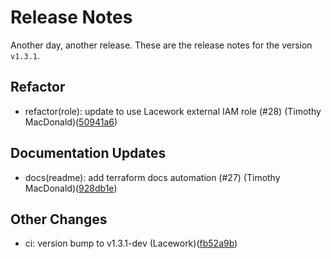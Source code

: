 # Release Notes
Another day, another release. These are the release notes for the version `v1.3.1`.

## Refactor
* refactor(role): update to use Lacework external IAM role (#28) (Timothy MacDonald)([50941a6](https://github.com/lacework/terraform-aws-s3-data-export/commit/50941a618b8513441a9b243aa183de2e4b5e3a85))
## Documentation Updates
* docs(readme): add terraform docs automation (#27) (Timothy MacDonald)([928db1e](https://github.com/lacework/terraform-aws-s3-data-export/commit/928db1ebfe101211c6dfee9b4053a94c1d1fb73e))
## Other Changes
* ci: version bump to v1.3.1-dev (Lacework)([fb52a9b](https://github.com/lacework/terraform-aws-s3-data-export/commit/fb52a9be5081144b1b5b08d09eba3f4778d077e0))
